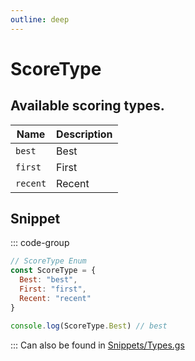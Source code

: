 ```yaml
---
outline: deep
---
```


# ScoreType

## Available scoring types.

| Name     | Description |
| -------- | ----------- |
| `best`   | Best        |
| `first`  | First       |
| `recent` | Recent      |

## Snippet

::: code-group

```js [enum.gs]
// ScoreType Enum
const ScoreType = {
  Best: "best",
  First: "first",
  Recent: "recent"
}

console.log(ScoreType.Best) // best
```

:::
Can also be found in [Snippets/Types.gs](../../../snippets/snippets/types)